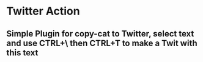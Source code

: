 # Twitter Action
## Simple Plugin for copy-cat to Twitter, select text and use CTRL+\ then CTRL+T to make a Twit with this text
